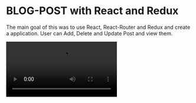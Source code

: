 # BLOG-POST with React and Redux
The main goal of this was to use React, React-Router and Redux and create a application.
User can Add, Delete and Update Post and view them.

![DEMO](https://user-images.githubusercontent.com/82286711/114398325-4abda980-9bbd-11eb-957e-fa4fef0877ac.mp4)
